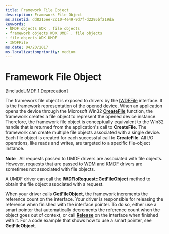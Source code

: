 ```yaml
---
title: Framework File Object
description: Framework File Object
ms.assetid: dd8215ee-2c10-4e49-9d7f-d2295bf219da
keywords:
- UMDF objects WDK , file objects
- framework objects WDK UMDF , file objects
- file objects WDK UMDF
- IWDFFile
ms.date: 04/20/2017
ms.localizationpriority: medium
---
```


# Framework File Object


[!include[UMDF 1 Deprecation](../includes/umdf-1-deprecation.md)]

The framework file object is exposed to drivers by the [IWDFFile](/windows-hardware/drivers/ddi/wudfddi/nn-wudfddi-iwdffile) interface. It is the framework representation of the opened device. When an application opens the device through the Microsoft Win32 [**CreateFile**](/windows/desktop/api/fileapi/nf-fileapi-createfilea) function, the framework creates a file object to represent the opened device instance. Therefore, the framework file object is conceptually equivalent to the Win32 handle that is returned from the application's call to **CreateFile**. The framework can create multiple file objects associated with a single device. Each file object is created for each successful call to **CreateFile**. All I/O operations, like reads and writes, are targeted to a specific file-object instance.

**Note**   All requests passed to UMDF drivers are associated with file objects. However, requests that are passed to [WDM](https://docs.microsoft.com/windows-hardware/drivers/kernel/windows-driver-model) and [KMDF](./index.md) drivers are sometimes not associated with file objects.

 

A UMDF driver can call the [**IWDFIoRequest::GetFileObject**](/windows-hardware/drivers/ddi/wudfddi/nf-wudfddi-iwdfiorequest-getfileobject) method to obtain the file object associated with a request.

When your driver calls [**GetFileObject**](/windows-hardware/drivers/ddi/wudfddi/nf-wudfddi-iwdfiorequest-getfileobject), the framework increments the reference count on the interface. Your driver is responsible for releasing the reference when finished with the interface pointer. To do so, either use a smart pointer that automatically decrements the reference count when the object goes out of context, or call [**Release**](/windows/desktop/api/unknwn/nf-unknwn-iunknown-release) on the interface when finished with it. For a code example that shows how to use a smart pointer, see **GetFileObject**.

 

